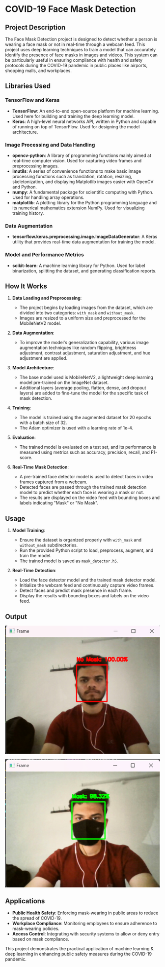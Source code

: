 # COVID-19 Face Mask Detection

## Project Description

The Face Mask Detection project is designed to detect whether a person is wearing a face mask or not in real-time through a webcam feed. This project uses deep learning techniques to train a model that can accurately identify the presence of face masks in images and videos. This system can be particularly useful in ensuring compliance with health and safety protocols during the COVID-19 pandemic in public places like airports, shopping malls, and workplaces.

## Libraries Used

### TensorFlow and Keras
- **TensorFlow**: An end-to-end open-source platform for machine learning. Used here for building and training the deep learning model.
- **Keras**: A high-level neural networks API, written in Python and capable of running on top of TensorFlow. Used for designing the model architecture.

### Image Processing and Data Handling
- **opencv-python**: A library of programming functions mainly aimed at real-time computer vision. Used for capturing video frames and preprocessing images.
- **imutils**: A series of convenience functions to make basic image processing functions such as translation, rotation, resizing, skeletonization, and displaying Matplotlib images easier with OpenCV and Python.
- **numpy**: A fundamental package for scientific computing with Python. Used for handling array operations.
- **matplotlib**: A plotting library for the Python programming language and its numerical mathematics extension NumPy. Used for visualizing training history.

### Data Augmentation
- **tensorflow.keras.preprocessing.image.ImageDataGenerator**: A Keras utility that provides real-time data augmentation for training the model.

### Model and Performance Metrics
- **scikit-learn**: A machine learning library for Python. Used for label binarization, splitting the dataset, and generating classification reports.

## How It Works

1. **Data Loading and Preprocessing**:
   - The project begins by loading images from the dataset, which are divided into two categories: `with_mask` and `without_mask`.
   - Images are resized to a uniform size and preprocessed for the MobileNetV2 model.

2. **Data Augmentation**:
   - To improve the model's generalization capability, various image augmentation techniques like random flipping, brightness adjustment, contrast adjustment, saturation adjustment, and hue adjustment are applied.

3. **Model Architecture**:
   - The base model used is MobileNetV2, a lightweight deep learning model pre-trained on the ImageNet dataset.
   - Additional layers (average pooling, flatten, dense, and dropout layers) are added to fine-tune the model for the specific task of mask detection.

4. **Training**:
   - The model is trained using the augmented dataset for 20 epochs with a batch size of 32.
   - The Adam optimizer is used with a learning rate of 1e-4.

5. **Evaluation**:
   - The trained model is evaluated on a test set, and its performance is measured using metrics such as accuracy, precision, recall, and F1-score.

6. **Real-Time Mask Detection**:
   - A pre-trained face detector model is used to detect faces in video frames captured from a webcam.
   - Detected faces are passed through the trained mask detection model to predict whether each face is wearing a mask or not.
   - The results are displayed on the video feed with bounding boxes and labels indicating "Mask" or "No Mask".

## Usage

1. **Model Training**:
   - Ensure the dataset is organized properly with `with_mask` and `without_mask` subdirectories.
   - Run the provided Python script to load, preprocess, augment, and train the model.
   - The trained model is saved as `mask_detector.h5`.

2. **Real-Time Detection**:
   - Load the face detector model and the trained mask detector model.
   - Initialize the webcam feed and continuously capture video frames.
   - Detect faces and predict mask presence in each frame.
   - Display the results with bounding boxes and labels on the video feed.

## Output

![without_mask](NoMask.PNG)

![with_mask](WithMask.PNG)



## Applications

- **Public Health Safety**: Enforcing mask-wearing in public areas to reduce the spread of COVID-19.
- **Workplace Compliance**: Monitoring employees to ensure adherence to mask-wearing policies.
- **Access Control**: Integrating with security systems to allow or deny entry based on mask compliance.

This project demonstrates the practical application of machine learning & deep learning in enhancing public safety measures during the COVID-19 pandemic.
